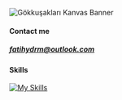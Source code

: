 ![Gökkuşakları Kanvas Banner](https://user-images.githubusercontent.com/20463385/158904076-2e572ec6-3527-4be6-aa67-ce5a2ce1a508.png)


#### Contact me
##### fatihydrm@outlook.com


#### Skills
[![My Skills](https://skillicons.dev/icons?i=html,css,js,sass,git,ai,vscode)](https://skillicons.dev)


